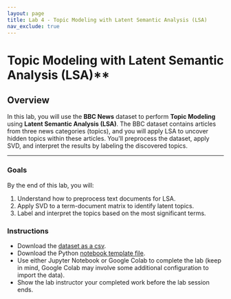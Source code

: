 ```yaml
---
layout: page
title: Lab 4 - Topic Modeling with Latent Semantic Analysis (LSA)
nav_exclude: true
---
```


# Topic Modeling with Latent Semantic Analysis (LSA)**

## **Overview**

In this lab, you will use the **BBC News** dataset to perform **Topic Modeling** using **Latent Semantic Analysis (LSA)**. The BBC dataset contains articles from three news categories (topics), and you will apply LSA to uncover hidden topics within these articles. You'll preprocess the dataset, apply SVD, and interpret the results by labeling the discovered topics.

---

### **Goals**

By the end of this lab, you will:
1. Understand how to preprocess text documents for LSA.
2. Apply SVD to a term-document matrix to identify latent topics.
3. Label and interpret the topics based on the most significant terms.

### **Instructions**

- Download the [dataset as a csv](https://drive.google.com/uc?export=download&id=1A1tcUNXF1bp0_OwU-3M3JzCAoaKU4lo-).
- Download the Python [notebook template file](lab4.ipynb).
- Use either Jupyter Notebook or Google Colab to complete the lab (keep in mind, Google Colab may involve some additional configuration to import the data).
- Show the lab instructor your completed work before the lab session ends.